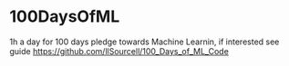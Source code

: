# 100DaysOfML
1h a day for 100 days pledge towards Machine Learnin, if interested see guide https://github.com/llSourcell/100_Days_of_ML_Code
